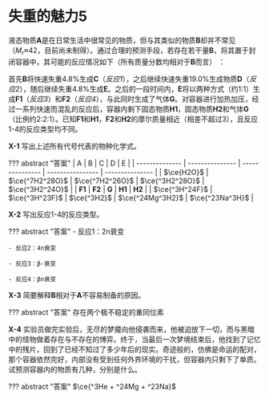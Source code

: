 # 失重的魅力5

液态物质**A**是在日常生活中很常见的物质，但与其类似的物质**B**却并不常见（$M_r$≈42，目前尚未制得）。通过合理的预测手段，若存在若干量**B**，将其置于封闭容器中，其可能的反应情况如下（所有质量分数均相对于**B**而言） ：

首先**B**将快速失重4.8%生成**C**（*反应1*），之后继续快速失重19.0%生成物质**D**（*反应2*），随后继续失重4.8%生成**E**。之后的一段时间内，**E**将以两种方式（约1:1）生成**F1**（*反应3*）和**F2**（*反应4*），与此同时生成了气体**G**。对容器进行加热加压，经过一系列快速而混乱的反应后，容器内剩下固态物质**H1**，固态物质**H2**和气体**G**（比例约2:2:1）。已知**F1**和**H1**，**F2**和**H2**的摩尔质量相近（相差不超过3），且反应1-4的反应类型均不同。

**X-1** 写出上述所有代号代表的物种化学式。

??? abstract "答案"
    | A              | B               | C               | D                | E               |
    | -------------- | --------------- | --------------- | ---------------- | --------------- |
    | $\ce{H2O}$     | $\ce{^7H2^28O}$ | $\ce{^7H2^26O}$ | $\ce{^3H2^28O}$  | $\ce{^3H2^24O}$ |
    | **F1**         | **F2**          | **G**           | **H1**           | **H2**          |
    | $\ce{^3H^24F}$ | $\ce{^3H^23F}$  | $\ce{^3H2}$     | $\ce{^24Mg^3H2}$ | $\ce{^23Na^3H}$ |

**X-2** 写出反应1-4的反应类型。

??? abstract "答案"
    - 反应1：2n衰变

    - 反应2：4n衰变

    - 反应3：β-衰变

    - 反应4：βn衰变

**X-3** 简要解释**B**相对于**A**不容易制备的原因。

??? abstract "答案"
    存在两个极不稳定的重同位素

**X-4** 实验员做完实验后，无尽的梦魇向他侵袭而来，他被迫放下一切，而与黑暗中的怪物做着存在与不存在的博弈。终于，当最后一次梦境结束后，他找到了记忆中的残片，回到了已经不知过了多少年后的现实。奇迹般的，仿佛是命运的配对，那个容器依然完好，内部没有受到任何外界环境的干扰，但容器内只剩下了单质。试预测容器内的物质有几种，分别是什么。

??? abstract "答案"
    $\ce{^3He + ^24Mg + ^23Na}$